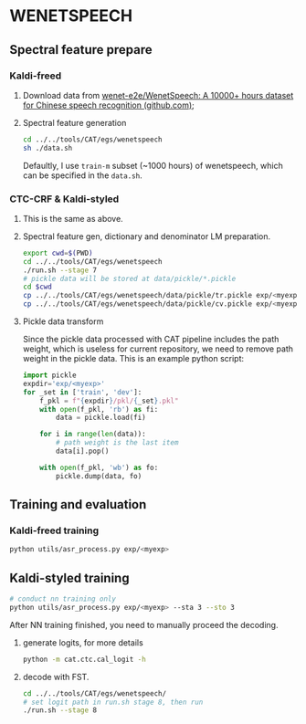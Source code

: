 # WENETSPEECH

## Spectral feature prepare

### Kaldi-freed

1. Download data from [wenet-e2e/WenetSpeech: A 10000+ hours dataset for Chinese speech recognition (github.com)](https://github.com/wenet-e2e/WenetSpeech);
2. Spectral feature generation

    ```bash
    cd ../../tools/CAT/egs/wenetspeech
    sh ./data.sh
    ```

    Defaultly, I use `train-m` subset (~1000 hours) of wenetspeech, which can be specified in the `data.sh`.

### CTC-CRF & Kaldi-styled

1. This is the same as above.
2. Spectral feature gen, dictionary and denominator LM preparation.
    ```bash
    export cwd=$(PWD)
    cd ../../tools/CAT/egs/wenetspeech
    ./run.sh --stage 7
    # pickle data will be stored at data/pickle/*.pickle
    cd $cwd
    cp ../../tools/CAT/egs/wenetspeech/data/pickle/tr.pickle exp/<myexp>/pkl/train.pkl
    cp ../../tools/CAT/egs/wenetspeech/data/pickle/cv.pickle exp/<myexp>/pkl/dev.pkl
    ```
3. Pickle data transform

    Since the pickle data processed with CAT pipeline includes the path weight, which is useless for current repository, we need to remove path weight in the pickle data. This is an example python script:

    ```python
    import pickle
    expdir='exp/<myexp>'
    for _set in ['train', 'dev']:
        f_pkl = f"{expdir}/pkl/{_set}.pkl"
        with open(f_pkl, 'rb') as fi:
            data = pickle.load(fi)

        for i in range(len(data)):
            # path weight is the last item
            data[i].pop()

        with open(f_pkl, 'wb') as fo:
            pickle.dump(data, fo)
    ```


## Training and evaluation

### Kaldi-freed training

```bash
python utils/asr_process.py exp/<myexp>
```

## Kaldi-styled training

```bash
# conduct nn training only
python utils/asr_process.py exp/<myexp> --sta 3 --sto 3
```
After NN training finished, you need to manually proceed the decoding.

1. generate logits, for more details

    ```bash
    python -m cat.ctc.cal_logit -h
    ```

2. decode with FST.

    ```bash
    cd ../../tools/CAT/egs/wenetspeech/
    # set logit path in run.sh stage 8, then run
    ./run.sh --stage 8
    ```